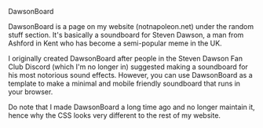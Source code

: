 DawsonBoard


DawsonBoard is a page on my website (notnapoleon.net) under the random stuff section. It's basically a soundboard for Steven Dawson, a man from Ashford in Kent who has become a semi-popular meme in the UK.

I originally created DawsonBoard after people in the Steven Dawson Fan Club Discord (which I'm no longer in) suggested making a soundboard for his most notorious sound effects. However, you can use DawsonBoard as a template to make a minimal and mobile friendly soundboard that runs in your browser.


Do note that I made DawsonBoard a long time ago and no longer maintain it, hence why the CSS looks very different to the rest of my website.
